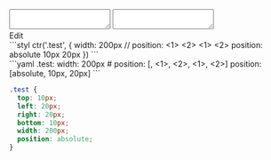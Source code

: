 <div data-size="175" class="code-cont" data-example="position-B">
    <div class="code">
        <div class="code-wrap">
            <textarea id="stylus"></textarea>
            <textarea id="css"></textarea>
            <div class="edit-code">
                <span>Edit</span>
            </div>
        </div>
    </div>
</div>


<div data-size="175" data-examples="stylus"></div>
```styl
ctr('.test', {
  width: 200px
  // position: <type> <1> <2> <1> <2>
  position: absolute 10px 20px
})
```

<div data-size="175" data-examples="yaml"></div>
```yaml
.test:
  width: 200px
  # position: [<type>, <1>, <2>, <1>, <2>]
  position: [absolute, 10px, 20px]
```

```css
.test {
  top: 10px;
  left: 20px;
  right: 20px;
  bottom: 10px;
  width: 200px;
  position: absolute;
}
```
<div class="cf"></div>
